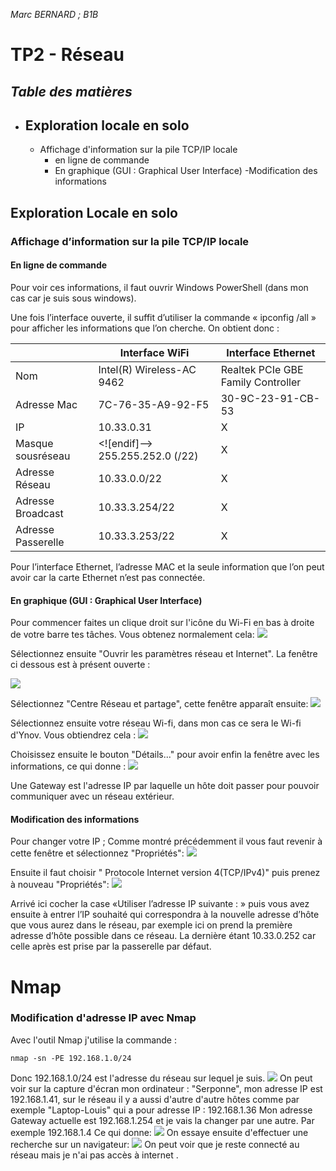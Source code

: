 *Marc BERNARD ; B1B*
#  **TP2** - Réseau 



***Table des matières***	
 - 
 - Exploration locale en solo
	 - 
	 - Affichage d'information sur la pile TCP/IP locale
		 - en ligne de commande
		 - En graphique (GUI : Graphical User Interface)
	-Modification des informations 

## Exploration Locale en solo

### Affichage d’information sur la pile TCP/IP locale

#### En ligne de commande

Pour voir ces informations, il faut ouvrir Windows PowerShell (dans mon cas car je suis sous windows).

Une fois l’interface ouverte, il suffit d’utiliser la commande « ipconfig /all » pour afficher les informations que l’on cherche. On obtient donc :

| | Interface WiFi | Interface Ethernet | 
|--|--|--| 
| Nom |Intel(R) Wireless-AC 9462 | Realtek PCIe GBE Family Controller |
| Adresse Mac | 7C-76-35-A9-92-F5 | 30-9C-23-91-CB-53 |
 IP | 10.33.0.31| X |
 Masque sousréseau | <![endif]--> 255.255.252.0 (/22) | X | 
 Adresse Réseau | 10.33.0.0/22 | X|
 Adresse Broadcast | 10.33.3.254/22 | X | 
 Adresse Passerelle | 10.33.3.253/22 | X

Pour l’interface Ethernet, l’adresse MAC et la seule information que l’on peut avoir car la carte Ethernet n’est pas connectée.

#### En graphique (GUI : Graphical User Interface)
Pour commencer faites un clique droit sur l'icône du Wi-Fi en bas à droite de votre barre tes tâches.
Vous obtenez normalement cela:
<img src="wifi.png">



Sélectionnez ensuite "Ouvrir les paramètres réseau et Internet".
La fenêtre ci dessous est à présent ouverte :


<img src="cliquedroit.png">

Sélectionnez "Centre Réseau et partage", cette fenêtre apparaît ensuite:
<img src="centrereseau.png">

Sélectionnez ensuite votre réseau Wi-fi, dans mon cas ce sera le Wi-fi d'Ynov.
Vous obtiendrez cela :
<img src="wifiynov.png">

Choisissez ensuite le bouton "Détails..." pour avoir enfin la fenêtre avec les informations, ce qui donne :
<img src="details.png">

Une Gateway est l'adresse IP par laquelle un hôte doit passer pour pouvoir communiquer avec un réseau extérieur.

#### Modification des informations

Pour changer votre IP ;
Comme montré précédemment il vous faut revenir à cette fenêtre et sélectionnez "Propriétés":
<img src="propwifi.png">

Ensuite il faut choisir " Protocole Internet version 4(TCP/IPv4)" puis prenez à nouveau "Propriétés":
<img src="proptcipipv4.png">

Arrivé ici cocher la case «Utiliser l’adresse IP suivante : » puis vous avez ensuite à entrer l’IP souhaité qui correspondra à la nouvelle adresse d’hôte que vous aurez dans le réseau, par exemple ici on prend la première adresse d’hôte possible dans ce réseau. La dernière étant 10.33.0.252 car celle après est prise par la passerelle par défaut.

# Nmap

### Modification d'adresse IP avec Nmap

Avec l'outil Nmap j'utilise la commande : 

    nmap -sn -PE 192.168.1.0/24

Donc 192.168.1.0/24 est l'adresse du réseau sur lequel je suis.
  <img src="nmap.png">
On peut voir sur la capture d'écran mon ordinateur : "Serponne", mon adresse IP est 192.168.1.41, sur le réseau il y a aussi d'autre d'autre hôtes comme par exemple "Laptop-Louis" qui a pour adresse IP : 192.168.1.36
Mon adresse Gateway actuelle est 192.168.1.254 et je vais la changer par une autre.
Par exemple 192.168.1.4
Ce qui donne:
<img src="iplouis.png">
On essaye ensuite d'effectuer une recherche sur un navigateur:
<img src="internet.png">
On peut voir que je reste connecté au réseau mais je n'ai pas accès à internet .
<!--stackedit_data:
eyJoaXN0b3J5IjpbMTUwOTMyNzMyMiwxMTYxNDkzMTUsLTI2MD
Q2MDM1OCwtMTM4MTczMzc3LC04MzU3OTM3MTksLTEzOTMzNjM3
ODEsLTE1Njk4MjEzNDQsNjA1OTU0NjIyLDk0NDkxMzA4MV19
-->